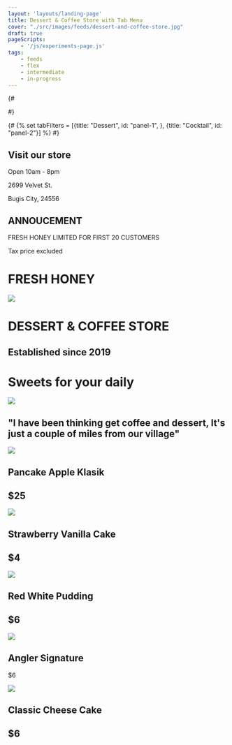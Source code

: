 ```yaml
---
layout: 'layouts/landing-page'
title: Dessert & Coffee Store with Tab Menu
cover: "./src/images/feeds/dessert-and-coffee-store.jpg"
draft: true
pageScripts:
    - '/js/experiments-page.js'
tags: 
    - feeds
    - flex
    - intermediate
    - in-progress
---
```


{# <div id="panel-1" role="tabpanel" tabindex="0" aria-labelledby="tab-1" hidden>
            <slot name="slot-1"></slot>
        </div>
        <div id="panel-2" role="tabpanel" tabindex="-1" aria-labelledby="tab-2" hidden>
            <slot name="slot-2"></slot>
        </div> #}

{# {% set tabFilters = [{title: "Dessert", id: "panel-1", }, {title: "Cocktail", id: "panel-2"}] %} #}

<div id="dessert-page">
        <div id="dessert-intro" class="switcher">
          <div id="dessert-info" class="edges">
          <div id="dessert-store" class="repel">
            <div id="dessert-address">
              <h2>Visit our store</h2>
              <p>Open 10am - 8pm</p>
              <p>2699 Velvet St.</p>
              <p>Bugis City, 24556</p>
            </div>
             <div id="dessert-notice">
              <h2>ANNOUCEMENT</h2>
              <p>FRESH HONEY LIMITED FOR FIRST 20 CUSTOMERS</p>
              <p>Tax price excluded</p>
            </div>
          </div>
          <div id="dessert-featured" class="all-center">
            <h1>FRESH HONEY</h1>
            <img src="https://d2w9rnfcy7mm78.cloudfront.net/15274308/original_339e5a1a3ad1dd01d757cc0b0dda7c9e.jpg?1645479284?bc=0">
          </div>
           <div id="dessert-title">
            <h1>DESSERT & COFFEE STORE</h1>
            <h2>Established since 2019</h2>
          </div>
          </div>
          <div class="dessert-cover">
              <h1 id="des-slogan">Sweets for your daily</h1>
              <img src="https://d2w9rnfcy7mm78.cloudfront.net/7787053/original_62bdba825b89686b992bce78ccf3383a.png?1593126635?bc=0" />
          </div>
        </div>
        <tab-filters all="All">
        </tab-filters>
        <div id="panel-1" role="tabpanel" aria-labelledby="tab-1">
          <h2 id="dessert-heading" class="wrapper region edges">"I have been thinking get coffee and dessert, It's just a couple of miles from our village"</h2>
          <div id="dessert-list" class="wrapper auto-grid">
                <div class="dessert__item">
                    <img class="dessert__item-cover" src="https://d2w9rnfcy7mm78.cloudfront.net/11619598/original_5ab811222e687d35e2b8faedbf698b4c.jpg?1618648750?bc=0" />
                    <div class="h-stack">
                    <h2 class="dessert-item__title">Pancake Apple Klasik</h2>
                    <h2>$25</h2>
                    </div>
                </div>
                <div class="dessert__item">
                    <img class="dessert__item-cover" src="https://d2w9rnfcy7mm78.cloudfront.net/11504864/original_40046d78e91a12cbc26f6db22abf4dcc.jpg?1617875581?bc=0" />
                    <div class="h-stack">
                      <h2 class="dessert-item__title">Strawberry Vanilla Cake</h2>
                      <h2>$4</h2>
                    </div>
                </div>
                <div class="dessert__item">
                    <img class="dessert__item-cover" src="https://d2w9rnfcy7mm78.cloudfront.net/12625110/original_2df9411cc4faf82ce262f027716ee2bf.jpg?1627046675?bc=0" />
                    <div class="h-stack">
                      <h2 class="dessert-item__title">Red White Pudding</h2>
                      <h2>$6</h2>
                    </div>
                </div>
                <div class="dessert__item">
                    <img class="dessert__item-cover" src="https://d2w9rnfcy7mm78.cloudfront.net/13254381/original_2b92d5c3e36342d1079095b1f09b187f.jpg?1632219187?bc=0" />
                    <div class="h-stack">
                      <h2 class="dessert-item__title">Angler Signature</h2>
                      <p>$6</p>
                    </div>
                </div>
                <div class="dessert__item">
                    <img class="dessert__item-cover" src="https://d2w9rnfcy7mm78.cloudfront.net/11504865/original_ec1af6bca61cef43804cd13aec821ec4.jpg?1617875585?bc=0" />
                    <div class="h-stack">
                      <h2 class="dessert-item__title">Classic Cheese Cake</h2>
                      <h2>$6</h2>
                    </div>
                </div>
            </div>
        </div>
        <div id="panel-2" role="tabpanel" aria-labelledby="tab-2" hidden>
            <h2 id="coffee-heading" class="all-center wrapper region edges">Our Fresh Drinking</h2>
            <div id="coffee-list" class="wrapper auto-grid">
              <div class="dessert__item">
                    <img class="dessert__item-cover" src="https://d2w9rnfcy7mm78.cloudfront.net/12929361/original_25f19c9c385b5c76f46ad7b0e17452f3.jpg?1629750992?bc=0" />
                    <div class="h-stack">
                    <h2 class="dessert-item__title">Lemon Fresh Drink</h2>
                    <h2>$25</h2>
                    </div>
              </div>
               <div class="dessert__item">
                    <img class="dessert__item-cover" src="https://d2w9rnfcy7mm78.cloudfront.net/14538477/original_f1330c0ba8726eee8c706f71cfa5f946.jpg?1641130908?bc=0" />
                    <div class="h-stack">
                    <h2 class="dessert-item__title">Pulm Citrus Ice</h2>
                    <h2>$25</h2>
                    </div>
              </div>
              <div class="dessert__item">
                    <img class="dessert__item-cover" src="https://d2w9rnfcy7mm78.cloudfront.net/2955104/original_76ecbb2d7b5678f5090a8a2374e42967.jpg?1540895954?bc=1" />
                    <div class="h-stack">
                    <h2 class="dessert-item__title">Pandan Squash Soda</h2>
                    <h2>$25</h2>
                    </div>
              </div>
              <div class="dessert__item">
                    <img class="dessert__item-cover" src="https://d2w9rnfcy7mm78.cloudfront.net/2955104/original_76ecbb2d7b5678f5090a8a2374e42967.jpg?1540895954?bc=1" />
                    <div class="h-stack">
                    <h2 class="dessert-item__title">Pandan Squash Soda</h2>
                    <h2>$25</h2>
                    </div>
              </div>
            </div>
        </div>

</div>